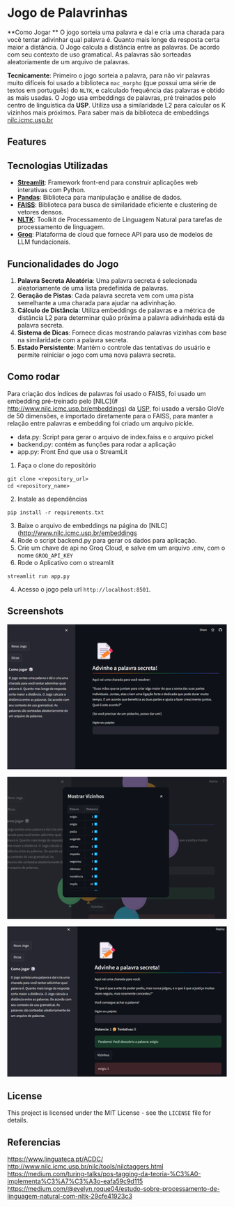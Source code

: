 # Jogo de Palavrinhas


**Como Jogar **
O jogo sorteia uma palavra e daí e cria uma charada para você tentar adivinhar qual palavra é. Quanto mais longe da resposta certa maior a distância. O Jogo calcula a distância entre as palavras. De acordo com seu contexto de uso gramatical. As palavras são sorteadas aleatoriamente de um arquivo de palavras.

**Tecnicamente**:
Primeiro o jogo sorteia a palavra, para não vir palavras muito difíceis foi usado a biblioteca
`mac_morpho` (que possui uma série de textos em português) do `NLTK`, e calculado frequência das palavras e obtido as mais usadas.
O Jogo usa embeddings de palavras, pré treinados pelo centro de linguística da **USP**.
Utiliza usa a similaridade L2 para calcular os K vizinhos mais próximos.
Para saber mais da biblioteca de embeddings [nilc.icmc.usp.br](http://www.nilc.icmc.usp.br/embeddings/)

## Features

## Tecnologias Utilizadas

- [**Streamlit**](https://streamlit.io/): Framework front-end para construir aplicações web interativas com Python.
- [**Pandas**](https://pandas.pydata.org/): Biblioteca para manipulação e análise de dados.
- [**FAISS**](https://github.com/facebookresearch/faiss): Biblioteca para busca de similaridade eficiente e clustering de vetores densos.
- [**NLTK**](https://www.nltk.org/): Toolkit de Processamento de Linguagem Natural para tarefas de processamento de linguagem.
- [**Groq**](https://groq.com/): Plataforma de cloud que fornece API para uso de modelos de LLM fundacionais.

## Funcionalidades do Jogo ##
 
1. **Palavra Secreta Aleatória**: Uma palavra secreta é selecionada aleatoriamente de uma lista predefinida de palavras.
2. **Geração de Pistas**: Cada palavra secreta vem com uma pista semelhante a uma charada para ajudar na adivinhação.
3. **Cálculo de Distância**: Utiliza embeddings de palavras e a métrica de distância L2 para determinar quão próxima a palavra adivinhada está da palavra secreta.
4. **Sistema de Dicas**: Fornece dicas mostrando palavras vizinhas com base na similaridade com a palavra secreta.
5. **Estado Persistente**: Mantém o controle das tentativas do usuário e permite reiniciar o jogo com uma nova palavra secreta.

## Como rodar ##

Para criação dos índices de palavras foi usado o FAISS, foi usado um embedding pré-treinado pelo [NILC](# http://www.nilc.icmc.usp.br/embeddings) da [USP](https://www5.usp.br/), foi usado a versão GloVe de 50 dimensões, e importado diretamente para o FAISS, para manter a relação entre palavras e embedding foi criado um arquivo pickle.

- data.py: Script para gerar o arquivo de index.faiss e o arquivo pickel
- backend.py: contém as funções para rodar a aplicação
- app.py: Front End que usa o StreamLit

1. Faça o clone do repositório

```
git clone <repository_url>
cd <repository_name>
```

2. Instale as dependências

```
pip install -r requirements.txt
```

3. Baixe o arquivo de embeddings na página do [NILC](http://www.nilc.icmc.usp.br/embeddings
4. Rode o script backend.py para gerar os dados para aplicação.
5. Crie um chave de api no Groq Cloud, e salve em um arquivo .env, com o nome `GROQ_API_KEY`
6. Rode o Aplicativo com o streamlit

```
streamlit run app.py
```

4. Acesso o jogo pela url `http://localhost:8501`.

## Screenshots

![Home page](images/homepage.png)

![Vizinhos](images/vizinhos.png)

![Virtoria](images/vitoria.png)

## License

This project is licensed under the MIT License - see the `LICENSE` file for details.

## Referencias


https://www.linguateca.pt/ACDC/
http://www.nilc.icmc.usp.br/nilc/tools/nilctaggers.html
https://medium.com/turing-talks/pos-tagging-da-teoria-%C3%A0-implementa%C3%A7%C3%A3o-eafa59c9d115
https://medium.com/@evelyn.roque04/estudo-sobre-processamento-de-linguagem-natural-com-nltk-29cfe41923c3
